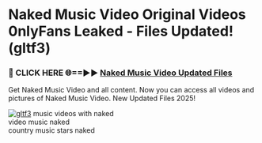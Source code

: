 # Naked Music Video Original Videos 0nlyFans Leaked - Files Updated! (gltf3)

<h3>🔴 CLICK HERE 🌐==►► <a href="https://tinyurl.com/up5wt9bj" rel="nofollow">Naked Music Video Updated Files</a></h3>

Get Naked Music Video and all content. Now you can access all videos and pictures of Naked Music Video. New Updated Files 2025!

[![gltf3](https://i.imgur.com/ABiUzMV.gif)](https://tinyurl.com/up5wt9bj)
music videos with naked<br>
video music naked<br>
country music stars naked